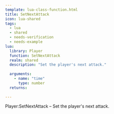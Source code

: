 ```yaml
---
template: lua-class-function.html
title: SetNextAttack
icon: lua-shared
tags:
  - lua
  - shared
  - needs-verification
  - needs-example
lua:
  library: Player
  function: SetNextAttack
  realm: shared
  description: "Set the player's next attack."
  
  arguments:
    - name: "time"
      type: number
  returns:
    
---
```


<div class="lua__search__keywords">
Player:SetNextAttack &#x2013; Set the player's next attack.
</div>
